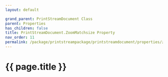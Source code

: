 ```yaml
---
layout: default

grand_parent: PrintStreamDocument Class
parent: Properties
has_children: false
title: PrintStreamDocument.ZoomMatchsize Property
nav_order: 11
permalink: /package/printstreampackage/printstreamdocument/properties/zoommathsize
---
```

# {{ page.title }}